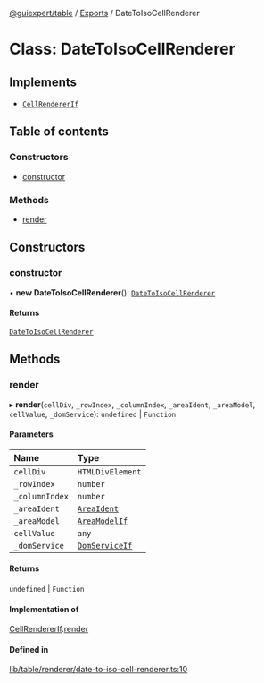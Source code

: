 [@guiexpert/table](../README.md) / [Exports](../modules.md) / DateToIsoCellRenderer

# Class: DateToIsoCellRenderer

## Implements

- [`CellRendererIf`](../interfaces/CellRendererIf.md)

## Table of contents

### Constructors

- [constructor](DateToIsoCellRenderer.md#constructor)

### Methods

- [render](DateToIsoCellRenderer.md#render)

## Constructors

### constructor

• **new DateToIsoCellRenderer**(): [`DateToIsoCellRenderer`](DateToIsoCellRenderer.md)

#### Returns

[`DateToIsoCellRenderer`](DateToIsoCellRenderer.md)

## Methods

### render

▸ **render**(`cellDiv`, `_rowIndex`, `_columnIndex`, `_areaIdent`, `_areaModel`, `cellValue`, `_domService`): `undefined` \| `Function`

#### Parameters

| Name | Type |
| :------ | :------ |
| `cellDiv` | `HTMLDivElement` |
| `_rowIndex` | `number` |
| `_columnIndex` | `number` |
| `_areaIdent` | [`AreaIdent`](../modules.md#areaident) |
| `_areaModel` | [`AreaModelIf`](../interfaces/AreaModelIf.md) |
| `cellValue` | `any` |
| `_domService` | [`DomServiceIf`](../interfaces/DomServiceIf.md) |

#### Returns

`undefined` \| `Function`

#### Implementation of

[CellRendererIf](../interfaces/CellRendererIf.md).[render](../interfaces/CellRendererIf.md#render)

#### Defined in

[lib/table/renderer/date-to-iso-cell-renderer.ts:10](https://github.com/guiexperttable/ge-table/blob/a7cb25d/libs/table/src/lib/table/renderer/date-to-iso-cell-renderer.ts#L10)

